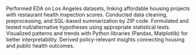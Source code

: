 Performed EDA on Los Angeles datasets, linking affordable housing projects with restaurant health inspection scores.
Conducted data cleaning, preprocessing, and SQL-based summarization by ZIP code.
Formulated and tested null/alternative hypotheses using appropriate statistical tests.
Visualized patterns and trends with Python libraries (Pandas, Matplotlib) for better interpretability.
Derived policy-relevant insights connecting housing and public health outcomes.
